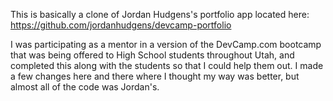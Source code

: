 This is basically a clone of Jordan Hudgens's portfolio app located here: https://github.com/jordanhudgens/devcamp-portfolio

I was participating as a mentor in a version of the DevCamp.com bootcamp that was being offered to High School students throughout Utah, and completed this along with the students so that I could help them out. I made a few changes here and there where I thought my way was better, but almost all of the code was Jordan's.
